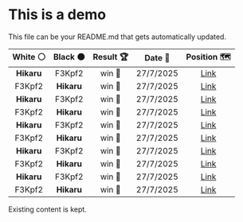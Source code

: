 # This is a demo

This file can be your README.md that gets automatically updated.

<!--START_SECTION:chessStats-->
<!-- Automatically generated with https://github.com/Balastrong/chess-stats-action -->

| White ⚪ | Black ⚫ | Result 🏆 | Date 📅 | Position 🗺️ |
|:---:|:---:|:---:|:---:|:---:|
| **Hikaru** | F3Kpf2 | win 🥇 | 27/7/2025 | <a href="http://www.ee.unb.ca/cgi-bin/tervo/fen.pl?select=5rk1/p1p3p1/7p/1p1qR3/7N/PP4P1/1B3Q1P/6K1 b - - 0 28">Link</a> |
| F3Kpf2 | **Hikaru** | win 🥇 | 27/7/2025 | <a href="http://www.ee.unb.ca/cgi-bin/tervo/fen.pl?select=8/pp6/4k2p/3r2p1/4Kp2/3n1P1P/PP1p2P1/3R1N2 w - - 2 40">Link</a> |
| **Hikaru** | F3Kpf2 | win 🥇 | 27/7/2025 | <a href="http://www.ee.unb.ca/cgi-bin/tervo/fen.pl?select=2r2k2/5p1p/bR3np1/2pP4/N1P5/6P1/5P1P/5BK1 b - - 6 40">Link</a> |
| F3Kpf2 | **Hikaru** | win 🥇 | 27/7/2025 | <a href="http://www.ee.unb.ca/cgi-bin/tervo/fen.pl?select=2kr2r1/3nppb1/2pp3p/1q5P/1p1PnN2/pP2B3/P1PQ4/1KNR2R1 w - - 0 24">Link</a> |
| **Hikaru** | F3Kpf2 | win 🥇 | 27/7/2025 | <a href="http://www.ee.unb.ca/cgi-bin/tervo/fen.pl?select=2B3k1/5pp1/3b1n2/2pPr3/8/pP4P1/P1R2B2/3R1K2 b - - 0 43">Link</a> |
| F3Kpf2 | **Hikaru** | win 🥇 | 27/7/2025 | <a href="http://www.ee.unb.ca/cgi-bin/tervo/fen.pl?select=r5rk/5pb1/p7/P4NQn/1pp1P3/1P1P1P2/5KPq/3R4 w - - 1 30">Link</a> |
| **Hikaru** | F3Kpf2 | win 🥇 | 27/7/2025 | <a href="http://www.ee.unb.ca/cgi-bin/tervo/fen.pl?select=r4rk1/1p1nb1Qp/p1q1p3/P1pp1p2/5P2/1P1PP3/1BPN2PP/R4RK1 b - - 0 17">Link</a> |
| F3Kpf2 | **Hikaru** | win 🥇 | 27/7/2025 | <a href="http://www.ee.unb.ca/cgi-bin/tervo/fen.pl?select=5rk1/6bp/2pP2p1/p1Pq4/Pn1BN1n1/4P3/1P4P1/R4QK1 w - - 1 31">Link</a> |
| **Hikaru** | F3Kpf2 | win 🥇 | 27/7/2025 | <a href="http://www.ee.unb.ca/cgi-bin/tervo/fen.pl?select=r7/1pp2k1p/2b2np1/1P3p2/3P1N2/p7/P4PPP/2R2RK1 b - - 0 27">Link</a> |
| F3Kpf2 | **Hikaru** | win 🥇 | 27/7/2025 | <a href="http://www.ee.unb.ca/cgi-bin/tervo/fen.pl?select=6k1/5p2/p1n3p1/1r1nB2p/8/8/PP4PP/1K1R4 w - - 0 39">Link</a> |

<!--END_SECTION:chessStats-->

Existing content is kept.
